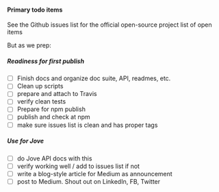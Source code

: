 
#### Primary todo items
See the Github issues list for the official open-source project list of open items

But as we prep:

##### Readiness for first publish

- [ ] Finish docs and organize doc suite, API, readmes, etc.
- [ ] Clean up scripts 
- [ ] prepare and attach to Travis
- [ ] verify clean tests
- [ ] Prepare for npm publish
- [ ] publish and check at npm
- [ ] make sure issues list is clean and has proper tags

##### Use for Jove

- [ ] do Jove API docs with this
- [ ] verify working well / add to issues list if not
- [ ] write a blog-style article for Medium as announcement
- [ ] post to Medium.  Shout out on LinkedIn, FB, Twitter
